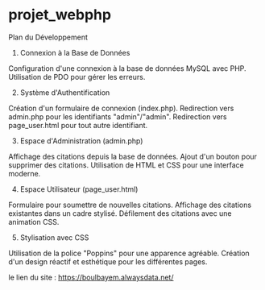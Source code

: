 # projet_webphp

Plan du Développement

1. Connexion à la Base de Données

Configuration d'une connexion à la base de données MySQL avec PHP.
Utilisation de PDO pour gérer les erreurs.

2. Système d'Authentification

Création d'un formulaire de connexion (index.php).
Redirection vers admin.php pour les identifiants "admin"/"admin".
Redirection vers page_user.html pour tout autre identifiant.

3. Espace d'Administration (admin.php)

Affichage des citations depuis la base de données.
Ajout d'un bouton pour supprimer des citations.
Utilisation de HTML et CSS pour une interface moderne.

4. Espace Utilisateur (page_user.html)

Formulaire pour soumettre de nouvelles citations.
Affichage des citations existantes dans un cadre stylisé.
Défilement des citations avec une animation CSS.

5. Stylisation avec CSS

Utilisation de la police "Poppins" pour une apparence agréable.
Création d'un design réactif et esthétique pour les différentes pages.

le lien du site :
https://boulbayem.alwaysdata.net/

